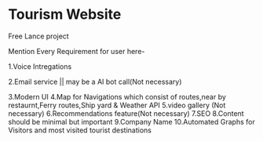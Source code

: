 # Tourism Website

Free Lance project

Mention Every Requirement for user here-

1.Voice Intregations 

2.Email service || may be a AI bot call(Not necessary)

3.Modern UI
4.Map for Navigations which consist of routes,near by restaurnt,Ferry routes,Ship yard & Weather API
5.video gallery (Not necessary)
6.Recommendations feature(Not necessary)
7.SEO 
8.Content should be minimal but important
9.Company Name 
10.Automated Graphs for Visitors and most visited tourist destinations
